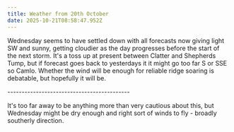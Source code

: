 ```yaml
---
title: Weather from 20th October
date: 2025-10-21T08:58:47.952Z
---
```

Wednesday seems to have settled down with all forecasts now giving light SW and sunny, getting cloudier as the day progresses before the start of the next storm.  It's a toss up at present between Clatter and Shepherds Tump, but if forecast goes back to yesterdays it it might go too far S or SSE so Camlo.  Whether the wind will be enough for reliable ridge soaring is debatable, but hopefully it will be.

\-------------------------------------------

It's too far away to be anything more than very cautious about this, but Wednesday might be dry enough and right sort of winds to fly - broadly southerly direction.